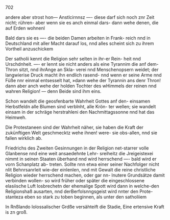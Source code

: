 702

andere aber strost hon— Anstlcirnnsz —- diese darf sich noch
znr Zeit nicht; rühren- aber wenn sie es anch einmal dars-
dann wehe denen, die auf Erden wohnenl

Bald dars sie es —- die beiden Damen arbeiten in Frank-
reich nnd in Deutschland mit aller Macht darauf los, nnd
alles scheint sich zu ihrem Vortheil anzuschickem

Der satholii kennt die Religion sehr selten in ihr-er Rein-
heit nnd Urschdnheit. —- er lennt sie nicht anders als eine
Tyrannim die anf dem-Thron sitzt, nnd ihrAnge an Skla-
verei nnd Menschenopsern weidet; der langwierise Druck
macht ihn endlich rasend- nnd wenn er seine Arme nnd
Füße nnr einmal entsesselt hat, »dann wehe der Tyrannin
ans denr Thron! dann aber anch wehe der holden Tochter
des wHimmels der reinen nnd wahren Religion! — denn
Beide sind ihm eins.

Schon wandelt die geosfenbarte Wahrheit Gottes anf den-
einsamen Herbstfeldn alle Blumen sind verblnht, alle Krön-
ter wellen; sie wandelt einsam in der schräge herstrahleni
den Nachmittagssonne nnd hat das Heimweh.

Die Protestaneen sind der Wahrheit näher, sie haben die
Kraft der zukünftigen Welt geschmecktz wehe ihnen! were-
sie obs-allen, nnd sie fallen wirklich ab.

Friedrichs des Zweiten Gesinnungen in der Religion
net-starrer volle Glanbense nnd eine weit ansaedehnte Lehr-
sreiheitz die Jreigeistexei nimmt in seinen Staaten überhand
nnd wird herrschend —- bald wird er vorn Schanplatz ab-
treten. Sollte nnn etwa einer seiner Nachfolger nicht nIit
Behnrsanrleit wie-der einlenlen, nnd mit Gewalt die reine
christliche Religion wieder herrschend machen, oder gar nn-
lnutere Grundsätze damit verbinden wollen- so wird früher
oder später die eingeschlossene elasiische Luft losbrechetn der
ehemalige Spott wird dann in welche-den Religionshaß
ausarten, nnd derBerfolsnngsgeist wird nnter den Prote-
stanteza eben so stark zu toben beginnen, als unter den
satholiiem

In Rnßlando lolossalischer Grdße versähteift die Stadie,
Eine ertensive Kraft is zn groß.

